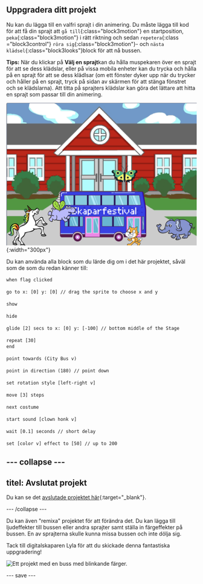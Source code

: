 ## Uppgradera ditt projekt

Nu kan du lägga till en valfri sprajt i din animering. Du måste lägga till kod för att få din sprajt att `gå till`{:class="block3motion"} en startposition, `peka`{:class="block3motion"} i rätt riktning och sedan `repetera`{:class ="block3control"} `röra sig`{:class="block3motion"}- och `nästa klädsel`{:class="block3looks"}block för att nå bussen.

**Tips:** När du klickar på **Välj en sprajt**kan du hålla muspekaren över en sprajt för att se dess klädslar, eller på vissa mobila enheter kan du trycka och hålla på en sprajt för att se dess klädlsar (om ett fönster dyker upp när du trycker och håller på en sprajt, tryck på sidan av skärmen för att stänga fönstret och se klädslarna). Att titta på sprajters klädslar kan göra det lättare att hitta en sprajt som passar till din animering.

![Andra sprajter som rör sig mot en buss med "Maker Festival" -text.](images/bus-upgrade.png){:width="300px"}

Du kan använda alla block som du lärde dig om i det här projektet, såväl som de som du redan känner till:

```blocks3
when flag clicked

go to x: [0] y: [0] // drag the sprite to choose x and y

show

hide

glide [2] secs to x: [0] y: [-100] // bottom middle of the Stage

repeat [30]
end

point towards (City Bus v)

point in direction (180) // point down

set rotation style [left-right v]

move [3] steps

next costume

start sound [clown honk v]

wait [0.1] seconds // short delay

set [color v] effect to [50] // up to 200
```

--- collapse ---
---
titel: Avslutat projekt
---

Du kan se det [avslutade projektet här](https://scratch.mit.edu/projects/724160134/){:target="_blank"}.

--- /collapse ---

Du kan även "remixa" projektet för att förändra det. Du kan lägga till ljudeffekter till bussen eller andra sprajter samt ställa in färgeffekter på bussen. En av sprajterna skulle kunna missa bussen och inte dölja sig.

Tack till digitalskaparen Lyla för att du skickade denna fantastiska uppgradering!

![Ett projekt med en buss med blinkande färger.](images/Lyla-bus.gif)

--- save ---
